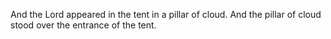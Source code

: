 And the Lord appeared in the tent in a pillar of cloud. And the pillar of cloud stood over the entrance of the tent.
